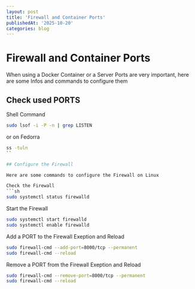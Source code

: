 ```yaml
---
layout: post
title: 'Firewall and Container Ports'
publishedAt: '2025-10-20'
categories: blog
---
```


# Firewall and Container Ports

When using a Docker Container or a Server Ports are very important, here are some
Infos and commands to configure them

## Check used PORTS

Shell Command
```sh
sudo lsof -i -P -n | grep LISTEN
```

or on Fedorra
```sh
ss -tuln
``

## Configure the Firewall

Here are some commands to configure the Firewall on Linux

Check the Firewall
```sh
sudo systemctl status firewalld
```

Start the Firewall
```sh
sudo systemctl start firewalld
sudo systemctl enable firewalld
```

Add a PORT to the Firewall Exeption and Reload
```sh
sudo firewall-cmd --add-port=8000/tcp --permanent
sudo firewall-cmd --reload
```

Remove a PORT from the Firewall Exeption and Reload
```sh
sudo firewall-cmd --remove-port=8000/tcp --permanent
sudo firewall-cmd --reload
```

